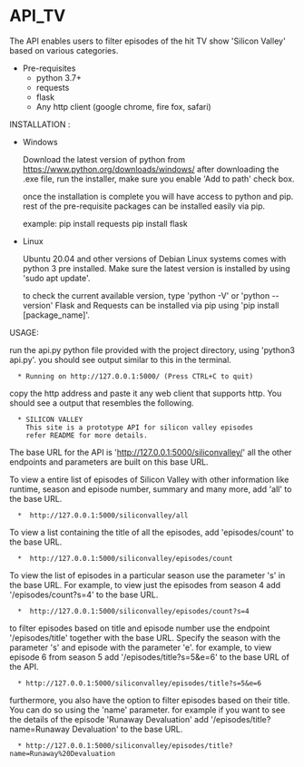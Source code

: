 # API_TV

The API enables users to filter episodes of the hit TV show 'Silicon Valley' based on various categories.

* Pre-requisites
    * python 3.7+
    * requests
    * flask
    * Any http client (google chrome, fire fox, safari)

INSTALLATION :
* Windows

    Download the latest version of python from https://www.python.org/downloads/windows/
    after downloading the .exe file, run the installer, make sure you enable 'Add to path' check box.

    once the installation is complete you will have access to python and pip.
    rest of the pre-requisite packages can be installed easily via pip.

    example: pip install requests
             pip install flask

* Linux

    Ubuntu 20.04 and other versions of Debian Linux systems comes with python 3 pre installed.
    Make sure the latest version is installed by using 'sudo apt update'.

    to check the current available version, type 'python -V' or 'python --version'
    Flask and Requests can be installed via pip using 'pip install [package_name]'.


USAGE:

  run the api.py python file provided with the project directory, using
  'python3 api.py'. you should see output similar to this in the terminal.

      * Running on http://127.0.0.1:5000/ (Press CTRL+C to quit)

  copy the http address and paste it any web client that supports http. You
  should see a output that resembles the following.

      * SILICON VALLEY
        This site is a prototype API for silicon valley episodes
        refer README for more details.

  The base URL for the API is 'http://127.0.0.1:5000/siliconvalley/'
  all the other endpoints and parameters are built on this base URL.


  To view a entire list of episodes of Silicon Valley with other information
  like runtime, season and episode number, summary and many more, add 'all' to the
  base URL.

      *  http://127.0.0.1:5000/siliconvalley/all

  To view a list containing the title of all the episodes, add 'episodes/count' to the base URL.

      *  http://127.0.0.1:5000/siliconvalley/episodes/count

  To view the list of episodes in a particular season use the parameter 's' in the base URL.
  For example, to view just the episodes from season 4 add '/episodes/count?s=4' to the base
  URL.

      *  http://127.0.0.1:5000/siliconvalley/episodes/count?s=4

  to filter episodes based on title and episode number use the endpoint '/episodes/title'
  together with the base URL. Specify the season with the parameter 's' and episode with the
  parameter 'e'.
  for example, to view episode 6 from season 5 add '/episodes/title?s=5&e=6' to the base URL
  of the API.

      * http://127.0.0.1:5000/siliconvalley/episodes/title?s=5&e=6

  furthermore, you also have the option to filter episodes based on their title. You can do so
  using the 'name' parameter. for example if you want to see the details of the episode
  'Runaway Devaluation' add '/episodes/title?name=Runaway Devaluation' to the base URL.

      * http://127.0.0.1:5000/siliconvalley/episodes/title?name=Runaway%20Devaluation
